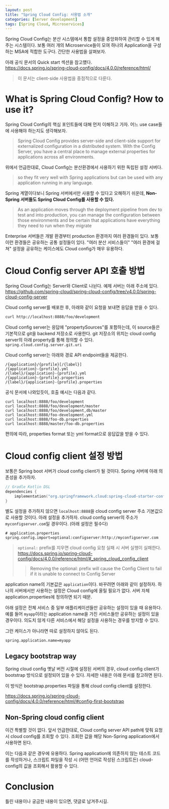 ```yaml
---
layout: post
title: "Spring Cloud Config: 사용법 소개"
categories: [Server development]
tags: [Spring Cloud, Microservices]
---
```


Spring Cloud Config는 분산 시스템에서 통합 설정을 중앙화하여 관리할 수 있게 해주는 시스템이다. 보통 여러 개의 Microservice들이 모여 하나의 Application을 구성하는 MSA에 적합한 도구다. 간단한 사용법을 살펴보자.

아래 공식 문서의 Quick start 섹션을 참고헀다.  
<https://docs.spring.io/spring-cloud-config/docs/4.0.0/reference/html/>

> 이 문서는 client-side 사용법을 중점적으로 다룬다.

# What is Spring Cloud Config? How to use it?

Spring Cloud Config의 핵심 포인트들에 대해 먼저 이해하고 가자. 어느 use case들에 사용해야 하는지도 생각해보자.

> Spring Cloud Config provides server-side and client-side support for externalized configuration in a distributed system. With the Config Server, you have a central place to manage external properties for applications across all environments.

위에서 언급한대로, Cloud Config는 분산환경에서 사용하기 위한 독립된 설정 서버다.

> so they fit very well with Spring applications but can be used with any application running in any language.

Spring 계열이다보니 Spring 서버에서만 사용할 수 있다고 오해하기 쉬운데, **Non-Spring 서버들도 Spring Cloud Config를 사용할 수 있다.**

> As an application moves through the deployment pipeline from dev to test and into production, you can manage the configuration between those environments and be certain that applications have everything they need to run when they migrate

Enterprise 서버들은 개발 환경부터 production 환경까지 여러 환경들이 있다. 보통 이런 환경들은 공유하는 공통 설정들이 있다. "여러 분산 서비스들이" "여러 환경에 걸쳐" 설정을 공유하는 케이스에도 Cloud config가 매우 유용하다.

# Cloud Config server API 호출 방법

Spring Cloud Config는 Server와 Client로 나뉜다. 예제 서버는 아래 주소에 있다.  
<https://github.com/spring-cloud/spring-cloud-config/tree/v4.0.0/spring-cloud-config-server>

Cloud config server를 배포한 후, 아래와 같이 요청을 보내면 응답을 받을 수 있다.

```sh
curl http://localhost:8888/foo/development
```

Cloud config server는 응답에 "propertySources"를 포함하는데, 이 source들은 기본적으로 git을 backend 저장소로 사용한다. git 저장소의 위치는 cloud config server의 아래 property를 통해 정의할 수 있다.  
`spring.cloud.config.server.git.uri`

Cloud config server는 아래와 경로 API endpoint들을 제공한다.

```
/{application}/{profile}[/{label}]
/{application}-{profile}.yml
/{label}/{application}-{profile}.yml
/{application}-{profile}.properties
/{label}/{application}-{profile}.properties
```

공식 문서에 나와있듯이, 호출 예시는 다음과 같다.

```shell
curl localhost:8888/foo/development
curl localhost:8888/foo/development/master
curl localhost:8888/foo/development,db/master
curl localhost:8888/foo-development.yml
curl localhost:8888/foo-db.properties
curl localhost:8888/master/foo-db.properties
```

편의에 따라, properties format 또는 yml format으로 응답값을 받을 수 있다.

# Cloud config client 설정 방법

보통은 Spring boot 서버가 cloud config client가 될 것이다. Spring 서버에 아래 의존성을 추가하자.

```kotlin
// Gradle Kotlin DSL
dependencies {
    implementation("org.springframework.cloud:spring-cloud-starter-config")
}
```

별도 설정을 추가하지 않으면 `localhost:8888`을 cloud config server 주소 기본값으로 사용할 것이다. 아래 설정을 추가하자. cloud config server의 주소가 `myconfigserver.com`일 경우이다. (아래 설정은 필수다)

```properties
# application.properties
spring.config.import=optional:configserver:http://myconfigserver.com
```

> `optional:` prefix를 지우면 cloud config 요청 실패 시 서버 실행이 실패한다.  
> <https://docs.spring.io/spring-cloud-config/docs/4.0.0/reference/html/#_spring_cloud_config_client>
>> Removing the optional: prefix will cause the Config Client to fail if it is unable to connect to Config Server

application name의 기본값은 `application`이다. 바꾸려면 아래와 같이 설정하자.
하나의 서버에서만 사용하는 설정은 Cloud config에 올릴 필요가 없다. 서버 자체 application.properties에 정의하면 되기 때문.

아래 설정은 전체 서비스 중 일부 애플리케이션들만 공유하는 설정이 있을 때 유용하다. 예를 들어 `myapp`이라는 application name을 가진 서비스들만 공유하는 설정이 있을 경우이다. 의도치 않게 다른 서비스에서 해당 설정을 사용하는 경우를 방지할 수 있다.

그런 케이스가 아니라면 따로 설정하지 않아도 된다.

```properties
spring.application.name=myapp
```

## Legacy bootstrap way

Spring cloud config 옛날 버전 시절에 설정된 서버의 경우, cloud config client가 bootstrap 방식으로 설정되어 있을 수 있다. 자세한 내용은 아래 문서를 참고하면 된다.

이 방식은 bootstrap.properties 파일을 통해 cloud config client를 설정한다.

<https://docs.spring.io/spring-cloud-config/docs/4.0.0/reference/html/#config-first-bootstrap>

## Non-Spring cloud config client

이건 특별할 것이 없다. 앞서 언급한대로, Cloud config server API path에 맞춰 요청 시 cloud config를 조회할 수 있다.
조회한 값을 해당 Non-Spring application에서 사용하면 된다.

이는 다음과 같은 경우에 유용하다. Spring application에 의존하지 않는 테스트 코드를 작성하거나, 스크립트 파일을 작성 시 (어떤 언어로 작성된 스크립트든) cloud-config의 값을 조회해서 활용할 수 있다.

# Conclusion

틀린 내용이나 궁금한 내용이 있으면, 댓글로 남겨주시길.
